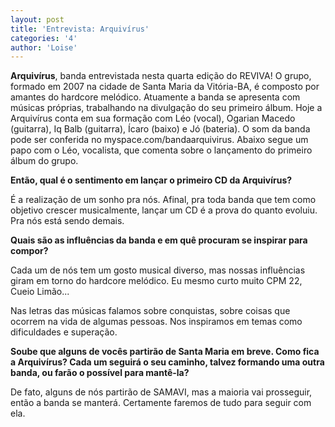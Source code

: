 ```yaml
---
layout: post
title: 'Entrevista: Arquivírus'
categories: '4'
author: 'Loise'
---
```


**Arquivírus**, banda entrevistada nesta quarta edição do REVIVA! O grupo, formado em 2007
na cidade de Santa Maria da Vitória-BA, é composto por amantes do hardcore melódico.
Atuamente a banda se apresenta com músicas próprias, trabalhando na divulgação do seu
primeiro álbum. Hoje a Arquivírus conta em sua formação com Léo (vocal), Ogarian Macedo
(guitarra), Iq Balb (guitarra), Ícaro (baixo) e Jó (bateria). O som da banda pode ser
conferida no myspace.com/bandaarquivirus. Abaixo segue um papo com o Léo, vocalista,
que comenta sobre o lançamento do primeiro álbum do grupo.

**Então, qual é o sentimento em lançar o primeiro CD da Arquivírus?**

É a realização de um sonho pra nós. Afinal, pra toda banda que tem como objetivo
crescer musicalmente, lançar um CD é a prova do quanto evoluiu. Pra nós está sendo
demais.

**Quais são as influências da banda e em quê procuram se inspirar para compor?**

Cada um de nós tem um gosto musical diverso, mas nossas influências giram em torno do
hardcore melódico. Eu mesmo curto muito CPM 22, Cueio Limão...

Nas letras das músicas falamos sobre conquistas, sobre coisas que ocorrem na vida
de algumas pessoas. Nos inspiramos em temas como dificuldades e superação.

**Soube que alguns de vocês partirão de Santa Maria em breve. Como fica a Arquivírus?
Cada um seguirá o seu caminho, talvez formando uma outra banda, ou farão o possível
para mantê-la?**

De fato, alguns de nós partirão de SAMAVI, mas a maioria vai prosseguir, então a
banda se manterá. Certamente faremos de tudo para seguir com ela.

